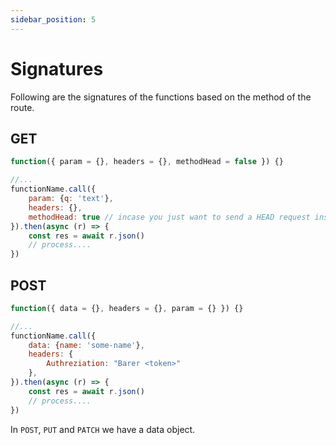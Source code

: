 ```yaml
---
sidebar_position: 5
---
```


# Signatures

Following are the signatures of the functions based on the method of the route.

## GET

```jsx
function({ param = {}, headers = {}, methodHead = false }) {}

//...
functionName.call({
    param: {q: 'text'},
    headers: {},
    methodHead: true // incase you just want to send a HEAD request insted of GET
}).then(async (r) => {
    const res = await r.json()
    // process....
})
```

## POST

```jsx
function({ data = {}, headers = {}, param = {} }) {}

//...
functionName.call({
    data: {name: 'some-name'},
    headers: {
        Authreziation: "Barer <token>"
    },
}).then(async (r) => {
    const res = await r.json()
    // process....
})
```
In ```POST```, ```PUT``` and ```PATCH``` we have a data object.
